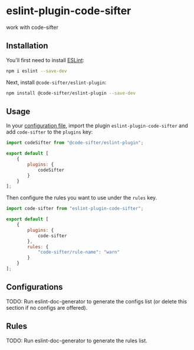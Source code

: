 # eslint-plugin-code-sifter

work with code-sifter

## Installation

You'll first need to install [ESLint](https://eslint.org/):

```sh
npm i eslint --save-dev
```

Next, install `@code-sifter/eslint-plugin`:

```sh
npm install @code-sifter/eslint-plugin --save-dev
```

## Usage

In your [configuration file](https://eslint.org/docs/latest/use/configure/configuration-files#configuration-file), import the plugin `eslint-plugin-code-sifter` and add `code-sifter` to the `plugins` key:

```js
import codeSifter from "@code-sifter/eslint-plugin";

export default [
    {
        plugins: {
            codeSifter
        }
    }
];
```


Then configure the rules you want to use under the `rules` key.

```js
import code-sifter from "eslint-plugin-code-sifter";

export default [
    {
        plugins: {
            code-sifter
        },
        rules: {
            "code-sifter/rule-name": "warn"
        }
    }
];
```



## Configurations

<!-- begin auto-generated configs list -->
TODO: Run eslint-doc-generator to generate the configs list (or delete this section if no configs are offered).
<!-- end auto-generated configs list -->



## Rules

<!-- begin auto-generated rules list -->
TODO: Run eslint-doc-generator to generate the rules list.
<!-- end auto-generated rules list -->


